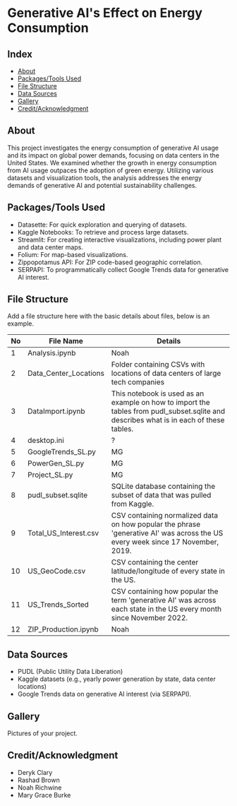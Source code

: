 # Generative AI's Effect on Energy Consumption

## Index
- [About](#about)
- [Packages/Tools Used](#packagestools-used)
- [File Structure](#file-structure) 
- [Data Sources](#data-sources)
- [Gallery](#gallery)
- [Credit/Acknowledgment](#creditacknowledgment)

## About
This project investigates the energy consumption of generative AI usage and its impact on global power demands, focusing on data centers in the United States. We examined whether the growth in energy consumption from AI usage outpaces the adoption of green energy. Utilizing various datasets and visualization tools, the analysis addresses the energy demands of generative AI and potential sustainability challenges.

## Packages/Tools Used
- Datasette: For quick exploration and querying of datasets.
- Kaggle Notebooks: To retrieve and process large datasets.
- Streamlit: For creating interactive visualizations, including power plant and data center maps.
- Folium: For map-based visualizations.
- Zippopotamus API: For ZIP code-based geographic correlation.
- SERPAPI: To programmatically collect Google Trends data for generative AI interest.

## File Structure
Add a file structure here with the basic details about files, below is an example.

| No | File Name | Details 
|----|------------|-------|
| 1  | Analysis.ipynb | Noah
| 2  | Data_Center_Locations | Folder containing CSVs with locations of data centers of large tech companies
| 3  | DataImport.ipynb | This notebook is used as an example on how to import the tables from pudl_subset.sqlite and describes what is in each of these tables.
| 4  | desktop.ini | ?
| 5  | GoogleTrends_SL.py | MG
| 6  | PowerGen_SL.py | MG
| 7  | Project_SL.py | MG
| 8  | pudl_subset.sqlite | SQLite database containing the subset of data that was pulled from Kaggle.
| 9  | Total_US_Interest.csv | CSV containing normalized data on how popular the phrase 'generative AI' was across the US every week since 17 November, 2019.
| 10 | US_GeoCode.csv | CSV containing the center latitude/longitude of every state in the US.
| 11 | US_Trends_Sorted | CSV containing how popular the term 'generative AI' was across each state in the US every month since November 2022.
| 12 | ZIP_Production.ipynb | Noah


##  Data Sources
- PUDL (Public Utility Data Liberation)
- Kaggle datasets (e.g., yearly power generation by state, data center locations)
- Google Trends data on generative AI interest (via SERPAPI).

##  Gallery
Pictures of your project.

## Credit/Acknowledgment
- Deryk Clary
- Rashad Brown
- Noah Richwine
- Mary Grace Burke
